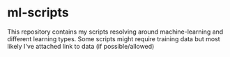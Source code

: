 # ml-scripts

This repository contains my scripts resolving around machine-learning and different learning types.
Some scripts might require training data but most likely I've attached link to data (if possible/allowed)
